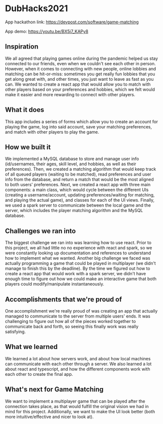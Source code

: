 # DubHacks2021

App hackathon link: https://devpost.com/software/game-matching

App demo: https://youtu.be/BX5i7_KAPy8

## Inspiration
We all agreed that playing games online during the pandemic helped us stay connected to our friends, even when we couldn't see each other in person. However, when it comes to connecting with new people, online lobbies and matching can be hit-or-miss: sometimes you get really fun lobbies that you get along great with, and other times, you just want to leave as fast as you can. We wanted to create a react app that would allow you to match with other players based on your preferences and hobbies, which we felt would make it easier and more rewarding to connect with other players.

## What it does
This app includes a series of forms which allow you to create an account for playing the game, log into said account, save your matching preferences, and match with other players to play the game.

## How we built it
We implemented a MySQL database to store and manage user info (id/usernames, their ages, skill level, and hobbies, as well as their preferences). Then, we created a matching algorithm that would keep track of all queued players (waiting to be matched), read preferences and user info from the database, and return a match that would be the most aligned to both users' preferences. Next, we created a react app with three main components: a main class, which would cycle between the different UIs (creating a username/account, updating preferences/waiting for matching, and playing the actual game), and classes for each of the UI views. Finally, we used a spark server to communicate between the local game and the server, which includes the player matching algorithm and the MySQL database.

## Challenges we ran into
The biggest challenge we ran into was learning how to use react. Prior to this project, we all had little no no experience with react and spark, so we were constantly looking up documentation and references to understand how to implement what we wanted. Another big challenge we faced was actually programming a game that could be played in multiplayer (we didn't manage to finish this by the deadline). By the time we figured out how to create a react app that would work with a spark server, we didn't have enough time to figure out how we could make an interactive game that both players could modify/manipulate instantaneously.

## Accomplishments that we're proud of
One accomplishment we're really proud of was creating an app that actually managed to communicate to the server from multiple users' ends. It was challenging to figure out how all of the pieces worked together to communicate back and forth, so seeing this finally work was really satisfying.

## What we learned
We learned a lot about how servers work, and about how local machines can communicate with each other through a server. We also learned a lot about react and typescript, and how the different components work with each other to create the final app.

## What's next for Game Matching
We want to implement a multiplayer game that can be played after the connection takes place, as that would fulfill the original vision we had in mind for this project. Additionally, we want to make the UI look better (both more intuitive/effective and nicer to look at).
